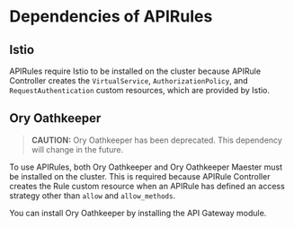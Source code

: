 # Dependencies of APIRules

## Istio

APIRules require Istio to be installed on the cluster because APIRule Controller creates the `VirtualService`, `AuthorizationPolicy`, and `RequestAuthentication` custom resources, which are provided by Istio.

## Ory Oathkeeper

>**CAUTION:** Ory Oathkeeper has been deprecated. This dependency will change in the future.

To use APIRules, both Ory Oathkeeper and Ory Oathkeeper Maester must be installed on the cluster. This is required because APIRule Controller creates the Rule custom resource when an APIRule has defined an access strategy other than `allow` and `allow_methods`.

You can install Ory Oathkeeper by installing the API Gateway module.